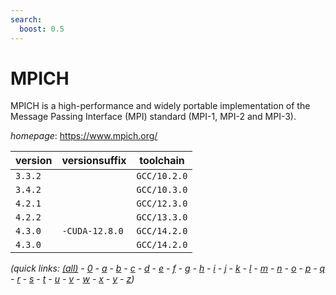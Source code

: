 ```yaml
---
search:
  boost: 0.5
---
```

# MPICH

MPICH is a high-performance and widely portable implementation of the Message Passing Interface (MPI) standard (MPI-1, MPI-2 and MPI-3).

*homepage*: <https://www.mpich.org/>

version | versionsuffix | toolchain
--------|---------------|----------
``3.3.2`` |  | ``GCC/10.2.0``
``3.4.2`` |  | ``GCC/10.3.0``
``4.2.1`` |  | ``GCC/12.3.0``
``4.2.2`` |  | ``GCC/13.3.0``
``4.3.0`` | ``-CUDA-12.8.0`` | ``GCC/14.2.0``
``4.3.0`` |  | ``GCC/14.2.0``


*(quick links: [(all)](../index.md) - [0](../0/index.md) - [a](../a/index.md) - [b](../b/index.md) - [c](../c/index.md) - [d](../d/index.md) - [e](../e/index.md) - [f](../f/index.md) - [g](../g/index.md) - [h](../h/index.md) - [i](../i/index.md) - [j](../j/index.md) - [k](../k/index.md) - [l](../l/index.md) - [m](../m/index.md) - [n](../n/index.md) - [o](../o/index.md) - [p](../p/index.md) - [q](../q/index.md) - [r](../r/index.md) - [s](../s/index.md) - [t](../t/index.md) - [u](../u/index.md) - [v](../v/index.md) - [w](../w/index.md) - [x](../x/index.md) - [y](../y/index.md) - [z](../z/index.md))*

